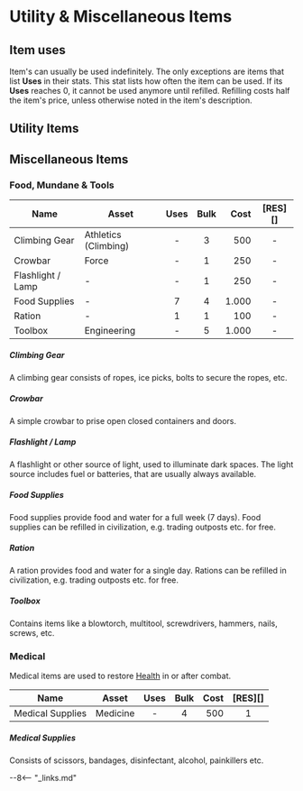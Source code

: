 # Utility & Miscellaneous Items

## Item uses

Item's can usually be used indefinitely. The only exceptions are items that list
**Uses** in their stats. This stat lists how often the item can be used. If its
**Uses** reaches 0, it cannot be used anymore until refilled. Refilling costs
half the item's price, unless otherwise noted in the item's description.

## Utility Items

## Miscellaneous Items

### Food, Mundane & Tools

| Name              | Asset                | Uses  | Bulk  |  Cost | [RES][] |
| ----------------- | -------------------- | :---: | :---: | ----: | :-----: |
| Climbing Gear     | Athletics (Climbing) |   -   |   3   |   500 |    -    |
| Crowbar           | Force                |   -   |   1   |   250 |    -    |
| Flashlight / Lamp | -                    |   -   |   1   |   250 |    -    |
| Food Supplies     | -                    |   7   |   4   | 1.000 |    -    |
| Ration            | -                    |   1   |   1   |   100 |    -    |
| Toolbox           | Engineering          |   -   |   5   | 1.000 |    -    |

<div class="qs-list-test full-width" markdown="1">

##### Climbing Gear

A climbing gear consists of ropes, ice picks, bolts to secure the ropes, etc.

##### Crowbar

A simple crowbar to prise open closed containers and doors.

##### Flashlight / Lamp

A flashlight or other source of light, used to illuminate dark spaces. The light
source includes fuel or batteries, that are usually always available.

##### Food Supplies

Food supplies provide food and water for a full week (7 days). Food supplies can
be refilled in civilization, e.g. trading outposts etc. for free.

##### Ration

A ration provides food and water for a single day. Rations can be refilled in
civilization, e.g. trading outposts etc. for free.

##### Toolbox

Contains items like a blowtorch, multitool, screwdrivers, hammers, nails,
screws, etc.

</div>

### Medical

Medical items are used to restore [Health](/character#health-hp) in or after
combat.

| Name             | Asset    | Uses  | Bulk  | Cost | [RES][] |
| ---------------- | -------- | :---: | :---: | ---: | :-----: |
| Medical Supplies | Medicine |   -   |   4   |  500 |    1    |

<div class="qs-list-test full-width" markdown="1">

##### Medical Supplies

Consists of scissors, bandages, disinfectant, alcohol, painkillers etc.

</div>

--8<-- "_links.md"
